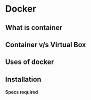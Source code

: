 # Docker

## What is container

## Container v/s Virtual Box

## Uses of docker

## Installation

#### Specs required


